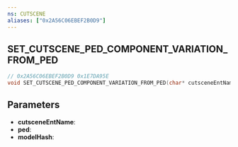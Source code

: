```yaml
---
ns: CUTSCENE
aliases: ["0x2A56C06EBEF2B0D9"]
---
```

## SET_CUTSCENE_PED_COMPONENT_VARIATION_FROM_PED

```c
// 0x2A56C06EBEF2B0D9 0x1E7DA95E
void SET_CUTSCENE_PED_COMPONENT_VARIATION_FROM_PED(char* cutsceneEntName, Ped ped, Hash modelHash);
```


## Parameters
* **cutsceneEntName**: 
* **ped**: 
* **modelHash**: 

